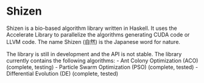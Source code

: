 # Shizen
Shizen is a bio-based algorithm library written in Haskell. It uses the
Accelerate Library to parallelize the algorithms generating CUDA code or LLVM
code.  The name Shizen (自然) is the Japanese word for nature. 

The library is still in development and the API is not stable.  The library
currently contains the following algorithms:
    - Ant Colony Optimization (ACO)  (complete, testing)
    - Particle Swarm Optimization (PSO) (complete, tested)
    - Differential Evolution (DE) (complete, tested)

